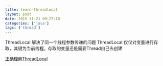```yaml
---
title: learn-threadlocal
layout: post
date: 2015-11-21 09:27:18
categories: ['java']
tags: ['thread']
---
```


ThreadLocal 解决了同一个线程参数传递的问题
ThreadLocal 仅仅对变量进行存取，其键为当前线程。存取的变量还是需要Thread自己去创建


[正确理解ThreadLocal](http://www.iteye.com/topic/103804)
